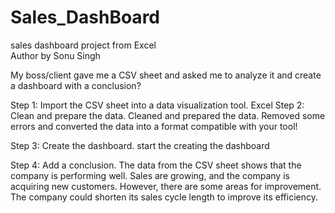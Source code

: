 # Sales_DashBoard
sales dashboard project from Excel
<br>
Author by Sonu Singh


My boss/client gave me a CSV sheet and asked me to analyze it and create a dashboard with a conclusion?

Step 1: Import the CSV sheet into a data visualization tool.
Excel 
Step 2: Clean and prepare the data.
Cleaned and prepared the data. Removed some errors and converted the data
into a format compatible with your tool!

Step 3: Create the dashboard.
 start the creating the dashboard
 
Step 4: Add a conclusion.
The data from the CSV sheet shows that the company is performing well. Sales are growing,
and the company is acquiring new customers. However, there are some areas for improvement.
The company could shorten its sales cycle length to improve its efficiency.

 

